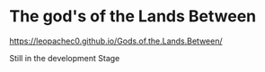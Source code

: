 # The god's of the Lands Between

https://leopachec0.github.io/Gods.of.the.Lands.Between/

Still in the development Stage
